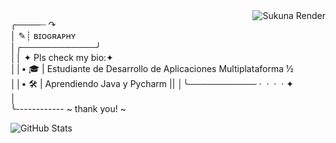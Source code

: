 <img src="[https://images-wixmp-ed30a86b8c4ca887773594c2.wixmp.com/f/125fa4a2-f9db-488e-877c-71cac6eab174/dgnu4fu-0d9a6749-c775-42d8-afcb-6e7e05fb060b.png/v1/fill/w_1046,h_764/sukuna_render_2_by_kaijuconvoy_dgnu4fu-pre.png?token=eyJ0eXAiOiJKV1QiLCJhbGciOiJIUzI1NiJ9.eyJzdWIiOiJ1cm46YXBwOjdlMGQxODg5ODIyNjQzNzNhNWYwZDQxNWVhMGQyNmUwIiwiaXNzIjoidXJuOmFwcDo3ZTBkMTg4OTgyMjY0MzczYTVmMGQ0MTVlYTBkMjZlMCIsIm9iaiI6W1t7ImhlaWdodCI6Ijw9MTYwNiIsInBhdGgiOiJcL2ZcLzEyNWZhNGEyLWY5ZGItNDg4ZS04NzdjLTcxY2FjNmVhYjE3NFwvZGdudTRmdS0wZDlhNjc0OS1jNzc1LTQyZDgtYWZjYi02ZTdlMDVmYjA2MGIucG5nIiwid2lkdGgiOiI8PTIyMDAifV1dLCJhdWQiOlsidXJuOnNlcnZpY2U6aW1hZ2Uub3BlcmF0aW9ucyJdfQ.Of2rEJ0GP52QAx0lu10cc1gmsG3zeAI66bh99E7kKx0](https://images-wixmp-ed30a86b8c4ca887773594c2.wixmp.com/f/95250a3c-ff8c-47d4-a5a9-92274e99eeff/dikba9f-2bd19a86-e0a7-44b5-bbc5-9adf983c677e.png/v1/fit/w_828,h_1100/sukuna_megumi_form_by_jntermi_dikba9f-414w-2x.png?token=eyJ0eXAiOiJKV1QiLCJhbGciOiJIUzI1NiJ9.eyJzdWIiOiJ1cm46YXBwOjdlMGQxODg5ODIyNjQzNzNhNWYwZDQxNWVhMGQyNmUwIiwiaXNzIjoidXJuOmFwcDo3ZTBkMTg4OTgyMjY0MzczYTVmMGQ0MTVlYTBkMjZlMCIsIm9iaiI6W1t7ImhlaWdodCI6Ijw9MTYwNiIsInBhdGgiOiJcL2ZcLzk1MjUwYTNjLWZmOGMtNDdkNC1hNWE5LTkyMjc0ZTk5ZWVmZlwvZGlrYmE5Zi0yYmQxOWE4Ni1lMGE3LTQ0YjUtYmJjNS05YWRmOTgzYzY3N2UucG5nIiwid2lkdGgiOiI8PTEyMDgifV1dLCJhdWQiOlsidXJuOnNlcnZpY2U6aW1hZ2Uub3BlcmF0aW9ucyJdfQ.QN8jWNHcgRlHHet9bIP4sPCxGxxDr9ovNi6GwAPexWg)" alt="Sukuna Render" width="auto" height="auto" align="right">


╭────┈ ↷  
│           ✎┊ ʙɪᴏɢʀᴀᴘʜʏ  
│╭────────────╯  
││ ✦ Pls check my bio:✦  
││• 🎓 | Estudiante de Desarrollo de Aplicaciones Multiplataforma ½  
││• 🛠️ | Aprendiendo Java y Pycharm 
||
│╰─────────── ·﻿ ﻿ ﻿· ﻿ ·﻿ ﻿ ﻿· ﻿✦  
│  
╰------------ ~ thank you! ~  



![GitHub Stats](https://github-readme-stats.vercel.app/api?username=juanperez&show_icons=true&theme=radical)
